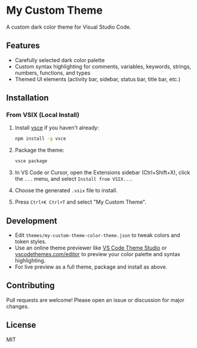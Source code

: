 # My Custom Theme

A custom dark color theme for Visual Studio Code.

## Features

- Carefully selected dark color palette
- Custom syntax highlighting for comments, variables, keywords, strings, numbers, functions, and types
- Themed UI elements (activity bar, sidebar, status bar, title bar, etc.)

## Installation

### From VSIX (Local Install)

1. Install [vsce](https://code.visualstudio.com/api/working-with-extensions/publishing-extension) if you haven't already:

   ```sh
   npm install -g vsce
   ```

2. Package the theme:

   ```sh
   vsce package
   ```

3. In VS Code or Cursor, open the Extensions sidebar (Ctrl+Shift+X), click the `...` menu, and select `Install from VSIX...`.
4. Choose the generated `.vsix` file to install.
5. Press `Ctrl+K Ctrl+T` and select "My Custom Theme".

## Development

- Edit `themes/my-custom-theme-color-theme.json` to tweak colors and token styles.
- Use an online theme previewer like [VS Code Theme Studio](https://themes.vscode.one/) or [vscodethemes.com/editor](https://vscodethemes.com/editor) to preview your color palette and syntax highlighting.
- For live preview as a full theme, package and install as above.

## Contributing

Pull requests are welcome! Please open an issue or discussion for major changes.

## License

MIT
